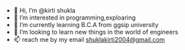 - 👋 Hi, I’m @kirti shukla
- 👀 I’m interested in programming,exploaring
- 🌱 I’m currently learning B.C.A from ggsip university
- 💞️ I’m looking to learn new things in the world of engineers
- 📫 reach me by my email shuklakirti2004@gmail.com

